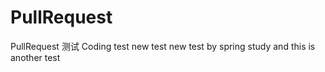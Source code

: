 # PullRequest
PullRequest 测试
Coding test
new test
new test by spring
study
and this is another test

